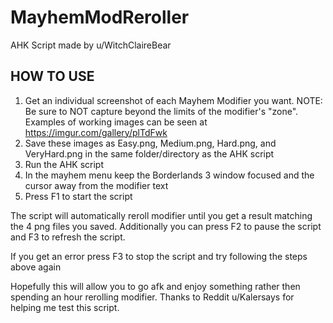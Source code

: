 # MayhemModReroller

AHK Script made by u/WitchClaireBear

HOW TO USE
-----------
1) Get an individual screenshot of each Mayhem Modifier you want.
      NOTE: Be sure to NOT capture beyond the limits of the modifier's "zone". Examples of working images can be seen at https://imgur.com/gallery/plTdFwk
2) Save these images as Easy.png, Medium.png, Hard.png, and VeryHard.png in the same folder/directory as the AHK script
3) Run the AHK script
4) In the mayhem menu keep the Borderlands 3 window focused and the cursor away from the modifier text
5) Press F1 to start the script

The script will automatically reroll modifier until you get a result matching the 4 png files you saved. Additionally you can press F2 to pause the script and F3 to refresh the script.

If you get an error press F3 to stop the script and try following the steps above again

Hopefully this will allow you to go afk and enjoy something rather then spending an hour rerolling modifier. Thanks to Reddit u/Kalersays for helping me test this script.
